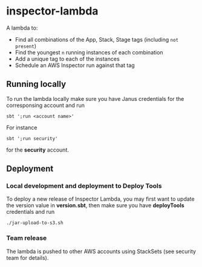 # inspector-lambda

A lambda to:

* Find all combinations of the App, Stack, Stage tags (including `not present`)
* Find the youngest `n` running instances of each combination
* Add a unique tag to each of the instances
* Schedule an AWS Inspector run against that tag

## Running locally

To run the lambda locally make sure you have Janus credentials for the corresponsing account and run 

```
sbt ';run <account name>'
```

For instance 

```
sbt ';run security'
```

for the **security** account.

## Deployment

### Local development and deployment to Deploy Tools

To deploy a new release of Inspector Lambda, you may first want to update the version value in **version.sbt**, then make sure you have **deployTools** credentials and run

```
./jar-upload-to-s3.sh
```

### Team release

The lambda is pushed to other AWS accounts using StackSets (see security team for details).

